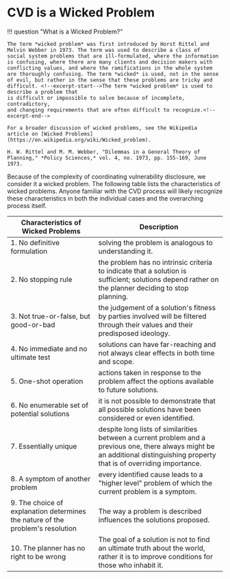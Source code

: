 # CVD is a Wicked Problem

!!! question "What is a Wicked Problem?"

    The term *wicked problem* was first introduced by Horst Rittel and
    Melvin Webber in 1973. The term was used to describe a class of
    social system problems that are ill-formulated, where the information
    is confusing, where there are many clients and decision makers with
    conflicting values, and where the ramifications in the whole system
    are thoroughly confusing. The term *wicked* is used, not in the sense
    of evil, but rather in the sense that these problems are tricky and
    difficult. <!--excerpt-start-->The term *wicked problem* is used to describe a problem that
    is difficult or impossible to solve because of incomplete, contradictory,
    and changing requirements that are often difficult to recognize.<!--excerpt-end--> 

    For a broader discussion of wicked problems, see the Wikipedia
    article on [Wicked Problems](https://en.wikipedia.org/wiki/Wicked_problem).

    H. W. Rittel and M. M. Webber, "Dilemmas in a General Theory of
    Planning," *Policy Sciences,* vol. 4, no. 1973, pp. 155-169, June
    1973.

Because of the complexity of coordinating vulnerability disclosure, we consider it a wicked problem.
The following table lists the characteristics of wicked problems.
Anyone familiar with the CVD process will likely recognize these characteristics
in both the individual cases and the overarching process itself.

| Characteristics of Wicked Problems | Description |
|------------------------------------|-------------|
| 1. No definitive formulation | solving the problem is analogous to understanding it. |
| 2. No stopping rule | the problem has no intrinsic criteria to indicate that a solution is sufficient; solutions depend rather on the planner deciding to stop planning. |
| 3. Not true-or-false, but good-or-bad | the judgement of a solution's fitness by parties involved will be filtered through their values and their predisposed ideology. |
| 4. No immediate and no ultimate test | solutions can have far-reaching and not always clear effects in both time and scope. |
| 5. One-shot operation | actions taken in response to the problem affect the options available to future solutions. |
| 6. No enumerable set of potential solutions | it is not possible to demonstrate that all possible solutions have been considered or even identified. |
| 7. Essentially unique | despite long lists of similarities between a current problem and a previous one, there always might be an additional distinguishing property that is of overriding importance. |
| 8. A symptom of another problem | every identified cause leads to a "higher level" problem of which the current problem is a symptom. |
| 9. The choice of explanation determines the nature of the problem's resolution | The way a problem is described influences the solutions proposed. |
| 10. The planner has no right to be wrong | The goal of a solution is not to find an ultimate truth about the world, rather it is to improve conditions for those who inhabit it. |

